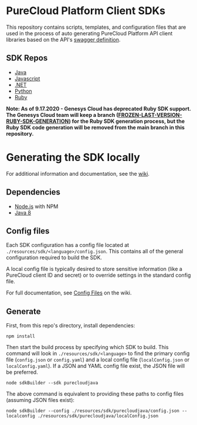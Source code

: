 # PureCloud Platform Client SDKs

This repository contains scripts, templates, and configuration files that are used in the process of auto generating PureCloud Platform API client libraries based on the API's [swagger definition](https://api.mypurecloud.com/api/v2/docs/swagger).

## SDK Repos

* [Java](https://github.com/MyPureCloud/platform-client-sdk-java)
* [Javascript](https://github.com/MyPureCloud/platform-client-sdk-javascript)
* [.NET](https://github.com/MyPureCloud/platform-client-sdk-dotnet)
* [Python](https://github.com/MyPureCloud/platform-client-sdk-python)
* [Ruby](https://github.com/MyPureCloud/platform-client-sdk-ruby)

**Note:  As of 9.17.2020 - Genesys Cloud has deprecated Ruby SDK support.  The Genesys Cloud team will keep a branch ([FROZEN-LAST-VERSION-RUBY-SDK-GENERATION](https://github.com/purecloudlabs/platform-client-sdk-common/tree/FROZEN-LAST-VERSION-RUBY-SDK-GENERATION)) for the Ruby SDK generation process, but the Ruby SDK code generation will be removed from the main branch in this repository.**

# Generating the SDK locally

For additional information and documentation, see the [wiki](https://github.com/MyPureCloud/purecloud_api_sdk_common/wiki).

## Dependencies

* [Node.js](https://nodejs.org/en/) with NPM
* [Java 8](http://www.oracle.com/technetwork/java/javase/overview/java8-2100321.html)

## Config files

Each SDK configuration has a config file located at `./resources/sdk/<language>/config.json`. This contains all of the general configuration required to build the SDK.

A local config file is typically desired to store sensitive information (like a PureCloud client ID and secret) or to override settings in the standard config file.

For full documentation, see [Config Files](https://github.com/MyPureCloud/purecloud_api_sdk_common/wiki/Config-Files) on the wiki.

## Generate

First, from this repo's directory, install dependencies:

```
npm install
```

Then start the build process by specifying which SDK to build. This command will look in `./resources/sdk/<language>` to find the primary config file (`config.json` or `config.yaml`) and a local config file (`localConfig.json` or `localConfig.yaml`). If a JSON and YAML config file exist, the JSON file will be preferred.

```
node sdkBuilder --sdk purecloudjava
```

The above command is equivalent to providing these paths to config files (assuming JSON files exist):

```
node sdkBuilder --config ./resources/sdk/purecloudjava/config.json --localconfig ./resources/sdk/purecloudjava/localConfig.json
```
